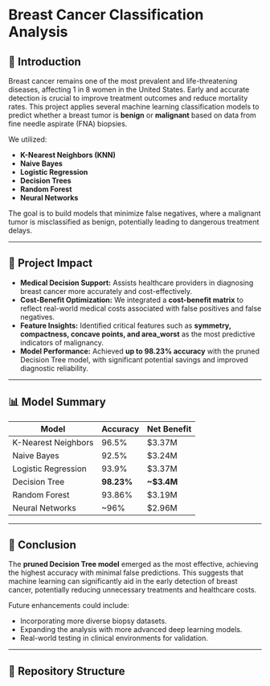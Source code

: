 # Breast Cancer Classification Analysis

## 📌 Introduction
Breast cancer remains one of the most prevalent and life-threatening diseases, affecting 1 in 8 women in the United States. Early and accurate detection is crucial to improve treatment outcomes and reduce mortality rates. This project applies several machine learning classification models to predict whether a breast tumor is **benign** or **malignant** based on data from fine needle aspirate (FNA) biopsies.

We utilized:
- **K-Nearest Neighbors (KNN)**
- **Naive Bayes**
- **Logistic Regression**
- **Decision Trees**
- **Random Forest**
- **Neural Networks**

The goal is to build models that minimize false negatives, where a malignant tumor is misclassified as benign, potentially leading to dangerous treatment delays.

---

## 🚀 Project Impact
- **Medical Decision Support:** Assists healthcare providers in diagnosing breast cancer more accurately and cost-effectively.
- **Cost-Benefit Optimization:** We integrated a **cost-benefit matrix** to reflect real-world medical costs associated with false positives and false negatives.
- **Feature Insights:** Identified critical features such as **symmetry, compactness, concave points, and area_worst** as the most predictive indicators of malignancy.
- **Model Performance:** Achieved **up to 98.23% accuracy** with the pruned Decision Tree model, with significant potential savings and improved diagnostic reliability.

---

## 📊 Model Summary
| Model               | Accuracy | Net Benefit |
|---------------------|----------|-------------|
| K-Nearest Neighbors | 96.5%     | $3.37M      |
| Naive Bayes         | 92.5%     | $3.24M      |
| Logistic Regression | 93.9%     | $3.37M      |
| Decision Tree       | **98.23%**| **~$3.4M**  |
| Random Forest       | 93.86%    | $3.19M      |
| Neural Networks     | ~96%      | $2.96M      |

---

## 🧩 Conclusion
The **pruned Decision Tree model** emerged as the most effective, achieving the highest accuracy with minimal false predictions. This suggests that machine learning can significantly aid in the early detection of breast cancer, potentially reducing unnecessary treatments and healthcare costs.

Future enhancements could include:
- Incorporating more diverse biopsy datasets.
- Expanding the analysis with more advanced deep learning models.
- Real-world testing in clinical environments for validation.

---

## 📁 Repository Structure
